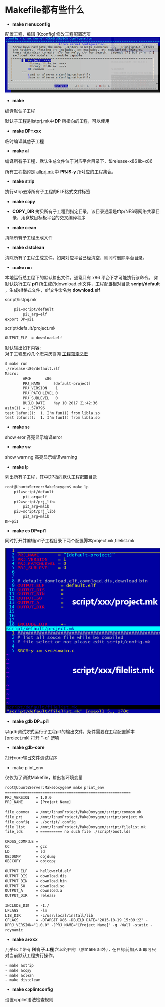 Makefile都有些什么
==================

  - __make menuconfig__

  配置工程，编辑 [Kconfig] 修改工程配置选项
  ![](./image/menuconfig.png)

  - __make__

  编译默认子工程

  默认子工程是listprj.mk中 __DP__ 所指向的工程，可以使用

  - __make DP=xxx__ 
  
  临时编译其他子工程

  - __make all__

  编译所有子工程，默认生成文件位于对应平台目录下，如release-x86 lib-x86

  所有工程指的是 [allprj.mk](./doc-allprj.md) 中 __PRJS-y__ 所对应的工程集合。


  - __make strip__

  执行strip去掉所有子工程的ELF格式文件标签

  - __make copy__

  - __COPY_DIR__
拷贝所有子工程到指定目录，该目录通常是tftp/NFS等网络共享目录，用存放目标板平台的交叉编译程序

  - __make clean__

清除所有子工程生成文件

  - __make distclean__

清除所有子工程生成文件，如果对应平台已经清空，则同时删除平台目录。

  - __make run__

本地运行总工程下的默认输出文件。通常只有 x86 平台下才可能执行该命令。
如默认执行工程 **pi1** 所生成的download.elf文件，工程配置相对目录 **script/default** ，生成elf格式文件，elf文件命名为 **download.elf**

script/listprj.mk

```
    pi1=script/default
        pi1_arg=elf
export DP=pi1
```

script/default/project.mk

```
OUTPUT_ELF  = download.elf
```

默认输出如下内容:  
对于工程里的几个宏来历查阅 [工程预定义宏](#prj_macro)

```
$ make run
./release-x86/default.elf
Macro:
        ARCH      x86
        PRJ_NAME      [default-project]
        PRJ_VERSION    1
        PRJ_PATCHLEVEL 0
        PRJ_SUBLEVEL   0
        BUILD_DATE    May 10 2017 21:42:36
asin(1) = 1.570796
test lafun1():  1. I'm fun1() from libla.so
test lbfun1():  1. I'm fun1() from libla.so
```
  - __make se__
 
show eror 高亮显示编译error

  - __make sw__

show warning 高亮显示编译warning

  - __make lp__

列出所有子工程，其中DP指向默认工程配置目录

```
root@UbuntuServer:MakeDoxygen$ make lp
    pi1=script/default
        pi1_arg=elf
    pi2=script/prj_liba
        pi2_arg=mlib
    pi3=script/prj_libb
        pi3_arg=mlib
DP=pi1
```

  - __make ep DP=pi1__

同时打开并编辑pi1子工程目录下两个配置脚本project.mk,filelist.mk

![image](./image/ep.png)

  - __make gdb DP=pi1__

以gdb调试方式运行子工程pi1的输出文件，条件需要在工程配置脚本 [project.mk] 打开 "-g" 选项

  - __make gdb-core__

打开core输出文件调试程序


  - make print_env

  仅仅为了调试Makefile，输出各环境变量

```
root@UbuntuServer:MakeDoxygen# make print_env 
=========================================================
PRJ_VERSION   = 1.0.0
PRJ_NAME      = [Project Name]

file_common   = /mnt/linuxProject/MakeDoxygen/script/common.mk
file_prj      = /mnt/linuxProject/MakeDoxygen/script/project.mk
file_config   = ./script/.config
file_list     = /mnt/linuxProject/MakeDoxygen/script/filelist.mk
file_lds      = ========== no such file ./script/boot.lds

CROSS_COMPILE =
CC            = gcc
LD            = ld
OBJDUMP       = objdump
OBJCOPY       = objcopy

OUTPUT_ELF    = helloworld.elf
OUTPUT_DIS    = download.dis
OUTPUT_BIN    = download.bin
OUTPUT_SO     = download.so
OUTPUT_A      = download.a
OUTPUT_DIR    = release

INCLUDE_DIR   = -I./
LFLAGS        = -lm
LIB_DIR       = -L/usr/local/install/lib
CFLAGS        = -DTARGET_X86 -DBUILD_DATE="2015-10-19 15:09:22" -DPRJ_VERSION="1.0.0" -DPRJ_NAME="[Project Name]" -g -Wall -static -rdynamic
```

  - __make a+xxx__

  几乎以上带有 **所有子工程** 含义的目标（除make all外），在目标前加入 **a**   即可只对当前默认工程执行操作。

    - make astrip
    - make acopy
    - make aclean
    - make distclean

  - __make cpplintconfig__
  
  设置cpplint语法检查规则